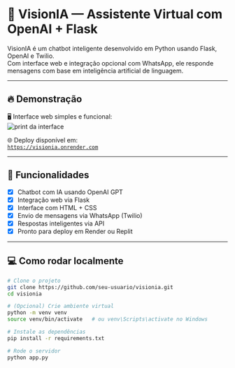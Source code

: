 # 🤖 VisionIA — Assistente Virtual com OpenAI + Flask

VisionIA é um chatbot inteligente desenvolvido em Python usando Flask, OpenAI e Twilio.  
Com interface web e integração opcional com WhatsApp, ele responde mensagens com base em inteligência artificial de linguagem.

---

## 🔥 Demonstração

🖥️ Interface web simples e funcional:  
![print da interface](static/background.jpg)

🌐 Deploy disponível em:  
[`https://visionia.onrender.com`](https://visionia.onrender.com) <!-- substitua com seu link real -->

---

## 🚀 Funcionalidades

- [x] Chatbot com IA usando OpenAI GPT
- [x] Integração web via Flask
- [x] Interface com HTML + CSS
- [x] Envio de mensagens via WhatsApp (Twilio)
- [x] Respostas inteligentes via API
- [x] Pronto para deploy em Render ou Replit

---

## 💻 Como rodar localmente

```bash
# Clone o projeto
git clone https://github.com/seu-usuario/visionia.git
cd visionia

# (Opcional) Crie ambiente virtual
python -m venv venv
source venv/bin/activate   # ou venv\Scripts\activate no Windows

# Instale as dependências
pip install -r requirements.txt

# Rode o servidor
python app.py